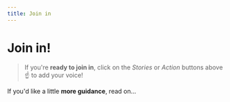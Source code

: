 ```yaml
---
title: Join in
---
```



# Join in!

> If you're **ready to join in**, click on the *Stories* or *Action* buttons above :point_up: to add your voice!

If you'd like a little **more guidance**, read on...

